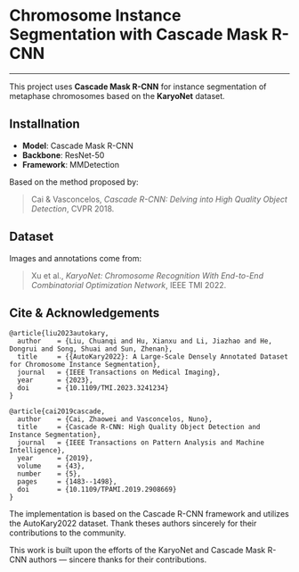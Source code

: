 # Chromosome Instance Segmentation with Cascade Mask R-CNN
---
This project uses **Cascade Mask R-CNN** for instance segmentation of metaphase chromosomes based on the **KaryoNet** dataset.

## Installnation

- **Model**: Cascade Mask R-CNN  
- **Backbone**: ResNet-50  
- **Framework**: MMDetection  

Based on the method proposed by:  
> Cai & Vasconcelos, *Cascade R-CNN: Delving into High Quality Object Detection*, CVPR 2018.  

## Dataset

Images and annotations come from:  
> Xu et al., *KaryoNet: Chromosome Recognition With End-to-End Combinatorial Optimization Network*, IEEE TMI 2022.

## Cite & Acknowledgements

```
@article{liu2023autokary,
  author    = {Liu, Chuanqi and Hu, Xianxu and Li, Jiazhao and He, Dongrui and Song, Shuai and Sun, Zhenan},
  title     = {{AutoKary2022}: A Large-Scale Densely Annotated Dataset for Chromosome Instance Segmentation},
  journal   = {IEEE Transactions on Medical Imaging},
  year      = {2023},
  doi       = {10.1109/TMI.2023.3241234}
}

@article{cai2019cascade,
  author    = {Cai, Zhaowei and Vasconcelos, Nuno},
  title     = {Cascade R-CNN: High Quality Object Detection and Instance Segmentation},
  journal   = {IEEE Transactions on Pattern Analysis and Machine Intelligence},
  year      = {2019},
  volume    = {43},
  number    = {5},
  pages     = {1483--1498},
  doi       = {10.1109/TPAMI.2019.2908669}
}
```

The implementation is based on the Cascade R-CNN framework and utilizes the AutoKary2022 dataset.
Thank theses authors sincerely for their contributions to the community.

This work is built upon the efforts of the KaryoNet and Cascade Mask R-CNN authors — sincere thanks for their contributions.
